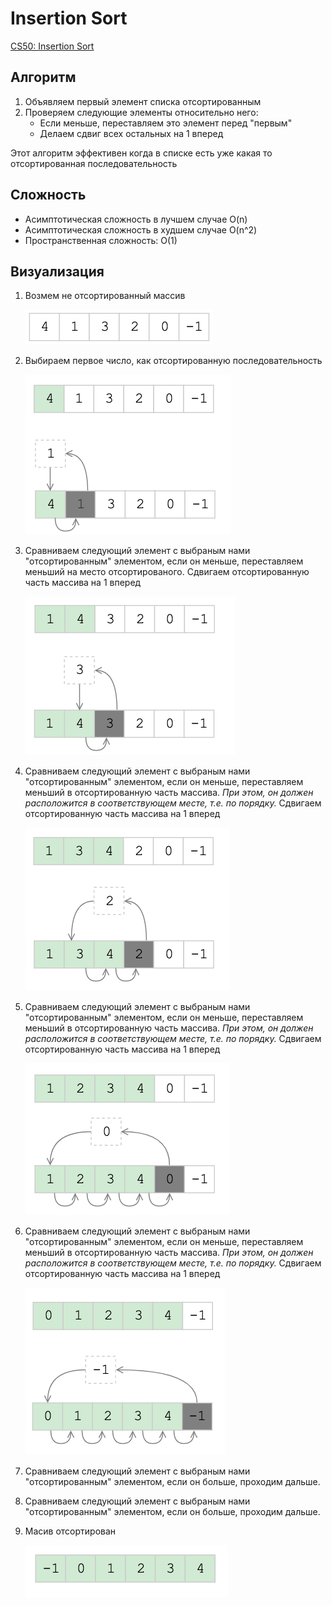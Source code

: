 # Insertion Sort


[CS50: Insertion Sort](https://www.youtube.com/watch?v=dAAkElskMmU)


## Алгоритм 

1. Объявляем первый элемент списка отсортированным
2. Проверяем следующие элементы относительно него:
    - Если меньше, переставляем это элемент перед "первым"
    - Делаем сдвиг всех остальных на 1 вперед

Этот алгоритм эффективен когда в списке есть уже какая то отсортированная последовательность

## Сложность
- Асимптотическая сложность в лучшем случае O(n)
- Асимптотическая сложность в худшем случае O(n^2)
- Пространственная сложность: O(1)


## Визуализация

1. Возмем не отсортированный массив

   ![](img/is_1.png)
   
2. Выбираем первое число, как отсортированную последовательность
    
   ![](img/is_2.png)
   
3. Сравниваем следующий элемент с выбраным нами "отсортированным" элементом, 
   если он меньше, переставляем меньший на место отсортированого. 
   Сдвигаем отсортированную часть массива на 1 вперед

   ![](img/is_3.png)
   
4. Сравниваем следующий элемент с выбраным нами "отсортированным" элементом, 
   если он меньше, переставляем меньший в отсортированную часть массива. 
   *При этом, он должен расположится в соответствующем месте, т.е. по порядку.*
   Сдвигаем отсортированную часть массива на 1 вперед

   ![](img/is_4.png)
   
5. Сравниваем следующий элемент с выбраным нами "отсортированным" элементом, 
   если он меньше, переставляем меньший в отсортированную часть массива.
   *При этом, он должен расположится в соответствующем месте, т.е. по порядку.*
   Сдвигаем отсортированную часть массива на 1 вперед

   ![](img/is_5.png)
   
6. Сравниваем следующий элемент с выбраным нами "отсортированным" элементом, 
   если он меньше, переставляем меньший в отсортированную часть массива.
    *При этом, он должен расположится в соответствующем месте, т.е. по порядку.*
  Сдвигаем отсортированную часть массива на 1 вперед

   ![](img/is_6.png)

7. Сравниваем следующий элемент с выбраным нами "отсортированным" элементом, 
   если он больше, проходим дальше.
   

8. Сравниваем следующий элемент с выбраным нами "отсортированным" элементом, 
   если он больше, проходим дальше.
   
   
7. Масив отсортирован

   ![](img/is_7.png)
   
   
